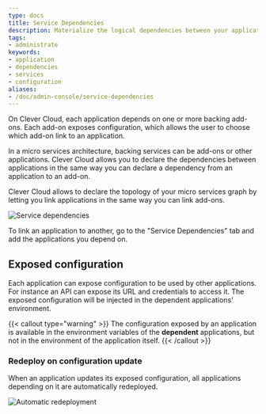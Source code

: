 ```yaml
---
type: docs
title: Service Dependencies
description: Materialize the logical dependencies between your applications with service dependencies
tags:
- administrate
keywords:
- application
- dependencies
- services
- configuration
aliases:
- /doc/admin-console/service-dependencies
---
```


On Clever Cloud, each application depends on one or more backing add-ons. Each
add-on exposes configuration, which allows the user to choose which add-on link
to an application.

In a micro services architecture, backing services can be add-ons or other
applications. Clever Cloud allows you to declare the dependencies between
applications in the same way you can declare a dependency from an application
to an add-on.

Clever Cloud allows to declare the topology of your micro services graph by
letting you link applications in the same way you can link add-ons.

![Service dependencies](/images/doc/service-dependencies-example.png "Service dependencies")

To link an application to another, go to the "Service Dependencies" tab and
add the applications you depend on.

## Exposed configuration

Each application can expose configuration to be used by other applications.
For instance an API can expose its URL and credentials to access it. The
exposed configuration will be injected in the dependent applications'
environment.

{{< callout type="warning" >}}
The configuration exposed by an application is available in the environment variables of the **dependent** applications, but not in the environment of the application itself.
{{< /callout >}}

### Redeploy on configuration update

When an application updates its exposed configuration, all applications
depending on it are automatically redeployed.

![Automatic redeployment](/images/doc/service-dependencies-config-update.png "Automatic redeployment")
